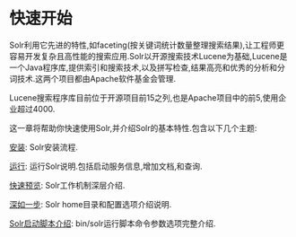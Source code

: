 # 快速开始

Solr利用它先进的特性,如faceting(按关键词统计数量整理搜索结果),让工程师更容易开发复杂且高性能的搜索应用.Solr以开源搜索技术Lucene为基础,Lucene是一个Java程序库,提供索引和搜索技术,以及拼写检查,结果高亮和优秀的分析和分词技术.这两个项目都由Apache软件基金会管理.

Lucene搜索程序库目前位于开源项目前15之列,也是Apache项目中的前5,使用企业超过4000.

这一章将帮助你快速使用Solr,并介绍Solr的基本特性.包含以下几个主题:

[安装](start/install.md): Solr安装流程.

[运行](start/run.md): 运行Solr说明.包括启动服务信息,增加文档,和查询.

[快速预览](start/overview.md): Solr工作机制深层介绍.

[深如一步](start/closer.md): Solr home目录和配置选项介绍说明.

[Solr启动脚本介绍](start/script.md): bin/solr运行脚本命令参数选项完整介绍.